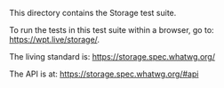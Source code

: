 This directory contains the Storage test suite.

To run the tests in this test suite within a browser, go to: <https://wpt.live/storage/>.

The living standard is: <https://storage.spec.whatwg.org/>

The API is at: <https://storage.spec.whatwg.org/#api>
